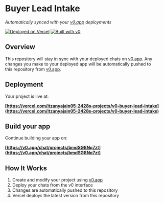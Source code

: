 # Buyer Lead Intake

*Automatically synced with your [v0.app](https://v0.app) deployments*

[![Deployed on Vercel](https://img.shields.io/badge/Deployed%20on-Vercel-black?style=for-the-badge&logo=vercel)](https://vercel.com/itzanyajain05-2428s-projects/v0-buyer-lead-intake)
[![Built with v0](https://img.shields.io/badge/Built%20with-v0.app-black?style=for-the-badge)](https://v0.app/chat/projects/bmdSG8Nq7zt)

## Overview

This repository will stay in sync with your deployed chats on [v0.app](https://v0.app).
Any changes you make to your deployed app will be automatically pushed to this repository from [v0.app](https://v0.app).

## Deployment

Your project is live at:

**[https://vercel.com/itzanyajain05-2428s-projects/v0-buyer-lead-intake](https://vercel.com/itzanyajain05-2428s-projects/v0-buyer-lead-intake)**

## Build your app

Continue building your app on:

**[https://v0.app/chat/projects/bmdSG8Nq7zt](https://v0.app/chat/projects/bmdSG8Nq7zt)**

## How It Works

1. Create and modify your project using [v0.app](https://v0.app)
2. Deploy your chats from the v0 interface
3. Changes are automatically pushed to this repository
4. Vercel deploys the latest version from this repository